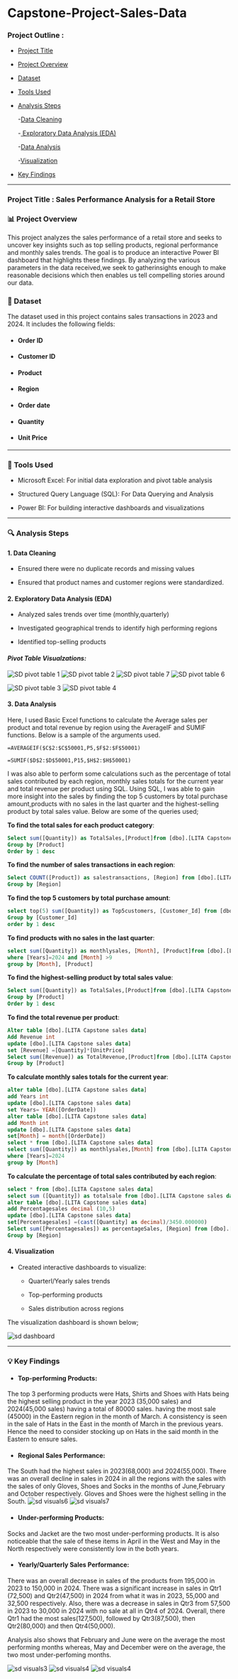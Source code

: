 # Capstone-Project-Sales-Data

### Project Outline :

- [Project Title](Project-Title)

- [Project Overview](Project-Overview)

- [Dataset](Dataset)

- [Tools Used](Tools-Used)

- [Analysis Steps](Analysis-Steps)

  -[Data Cleaning](Data-Cleaning)

  -[ Exploratory Data Analysis (EDA)](Exploratory-Data-Analysis (EDA))

  -[Data Analysis](Data-Analysis)

  -[Visualization](Visualization)

- [Key Findings](Key-Findings)

----------------

### Project Title : Sales Performance Analysis for a Retail Store

### 📊 Project Overview

This project analyzes the sales performance of a retail store and seeks to uncover key insights such as top selling products, regional performance and monthly sales trends. The goal is to produce an interactive Power BI dashboard that highlights these findings. By analyzing the various parameters in the data received,we seek to gatherinsights enough to make reasonable decisions which then enables us tell compelling stories around our data.

### 📂 Dataset

The dataset used in this project contains sales transactions in 2023 and 2024. It includes the following fields:
- #### Order ID
- #### Customer ID
- #### Product
- #### Region
- #### Order date
- #### Quantity
- #### Unit Price

------------

### 🧰 Tools Used

- Microsoft Excel: For initial data exploration and pivot table analysis

- Structured Query Language (SQL): For Data Querying and Analysis
  
- Power BI: For building interactive dashboards and visualizations

---------
### 🔍 Analysis Steps

#### 1. Data Cleaning

- Ensured there were no duplicate records and missing values

- Ensured that product names and customer regions were standardized.

#### 2. Exploratory Data Analysis (EDA)

- Analyzed sales trends over time (monthly,quarterly)

- Investigated geographical trends to identify high performing regions

- Identified top-selling products

#### *Pivot Table Visualzations:*

![SD pivot table 1](https://github.com/user-attachments/assets/67172c9c-fc93-46d2-aeb8-56edcd1d7da2)
![SD pivot table 2](https://github.com/user-attachments/assets/83d5dbc4-2879-4c94-a38b-f0943084c03b)
![SD pivot table 7](https://github.com/user-attachments/assets/c77b2c75-c045-4f53-b26f-f10e0f27947b)
![SD pivot table 6](https://github.com/user-attachments/assets/b07bcc9f-ee3d-4bab-a75d-e29b2a46701e)


![SD pivot table 3](https://github.com/user-attachments/assets/68075bfa-1e01-4cb9-8a0e-10452cd43eba)
![SD pivot table 4](https://github.com/user-attachments/assets/e2ac6da8-faed-4ed0-9378-eefebfa0d2a8)



#### 3. Data Analysis

Here, I used Basic Excel functions to calculate the Average sales per product and total revenue by region using the AverageIF and SUMIF functions.
Below is a sample of the arguments used.

```Excel
=AVERAGEIF($C$2:$C$50001,P5,$F$2:$F$50001)
```

```Excel
=SUMIF($D$2:$D$50001,P15,$H$2:$H$50001)
```

I was also able to perform some calculations such as the percentage of total sales contributed by each region, monthly sales totals for the current year and total revenue per product using SQL. Using SQL, I was able to gain more insight into the sales by finding the top 5 customers by total purchase amount,products with no sales in the last quarter and the highest-selling product by total sales value. Below are some of the queries used;

**To find the total sales for each product category**:

```SQL
Select sum([Quantity]) as TotalSales,[Product]from [dbo].[LITA Capstone sales data]
Group by [Product]
Order by 1 desc
```

**To find the number of sales transactions in each region**:

```SQL
Select COUNT([Product]) as salestransactions, [Region] from [dbo].[LITA Capstone sales data]
Group by [Region]
```

**To find the top 5 customers by total purchase amount**:

```SQL
select top(5) sum([Quantity]) as Top5customers, [Customer_Id] from [dbo].[LITA Capstone sales data]
Group by [Customer_Id]
order by 1 desc
```
**To find products with no sales in the last quarter**:

```SQL
select sum([Quantity]) as monthlysales, [Month], [Product]from [dbo].[LITA Capstone sales data]
where [Years]=2024 and [Month] >9
group by [Month], [Product]
```
**To find the highest-selling product by total sales value**:

```SQL
Select sum([Quantity]) as TotalSales,[Product]from [dbo].[LITA Capstone sales data]
Group by [Product]
Order by 1 desc
```

**To find the total revenue per product**:

```SQL
Alter table [dbo].[LITA Capstone sales data]
Add Revenue int
update [dbo].[LITA Capstone sales data]
set [Revenue] =[Quantity]*[UnitPrice]
Select sum([Revenue]) as TotalRevenue,[Product]from [dbo].[LITA Capstone sales data]
Group by [Product]
```

**To calculate monthly sales totals for the current year**:

```SQL
alter table [dbo].[LITA Capstone sales data]
add Years int
update [dbo].[LITA Capstone sales data]
set Years= YEAR([OrderDate])
alter table [dbo].[LITA Capstone sales data]
add Month int
update [dbo].[LITA Capstone sales data]
set[Month] = month([OrderDate])
select * from [dbo].[LITA Capstone sales data]
select sum([Quantity]) as monthlysales,[Month] from [dbo].[LITA Capstone sales data]
where [Years]=2024
group by [Month]
```

**To calculate the percentage of total sales contributed by each region**:

```SQL
select * from [dbo].[LITA Capstone sales data]
select sum ([Quantity]) as totalsale from [dbo].[LITA Capstone sales data]
alter table [dbo].[LITA Capstone sales data]
add Percentagesales decimal (10,5)
update [dbo].[LITA Capstone sales data]
set[Percentagesales] =(cast([Quantity] as decimal)/3450.000000)
Select sum([Percentagesales]) as percentageSales, [Region] from [dbo].[LITA Capstone sales data]
Group by [Region]
```

#### 4. Visualization

- Created interactive dashboards to visualize:

  - Quarterl/Yearly sales trends
 
  - Top-performing products
 
  - Sales distribution across regions

The visualization dashboard is shown below;

![sd dashboard](https://github.com/user-attachments/assets/e723d181-a416-4ef6-a386-1c06b4b737bb)


------------------------
### 💡 Key Findings

- #### Top-performing Products:
The top 3 performing products were Hats, Shirts and Shoes with Hats being the highest selling product in the year 2023 (35,000 sales) and 2024(45,000 sales) having a total of 80000 sales. having the most sale (45000) in the Eastern region in the month of March.  A consistency is seen in the sale of Hats in the East in the month of March in the previous years. Hence the need to consider stocking up on Hats in the said month in the Eastern to ensure sales.



- #### Regional Sales Performance:
The South had the highest sales in 2023(68,000) and 2024(55,000). There was an overall decline in sales in 2024 in all the regions with the sales with the sales of only Gloves, Shoes and Socks in the months of June,February and October respectively. Gloves and Shoes were the highest selling in the South.
![sd visuals6](https://github.com/user-attachments/assets/419de3a4-4e4f-48ad-8bab-9441e8a1403a)
![sd visuals7](https://github.com/user-attachments/assets/8ab0306c-01fa-43a1-b021-004a149fbd3f)


- #### Under-performing Products:
Socks and Jacket are the two most under-performing products. It is also noticeable that the sale of these items in April in the West and May in the North respectively were consistently low in the both years. 

- #### Yearly/Quarterly Sales Performance:
There was an overall decrease in sales of the products from 195,000 in 2023 to 150,000 in 2024. There was a significant increase in sales in Qtr1 (72,500) and Qtr2(47,500) in 2024 from what it was in 2023, 55,000 and 32,500 respectively. Also, there was a decrease in sales in Qtr3 from 57,500 in 2023 to 30,000 in 2024 with no sale at all in Qtr4 of 2024.
Overall, there Qtr1 had the most sales(127,500), followed by Qtr3(87,500), then Qtr2(80,000) and then Qtr4(50,000).

Analysis also shows that February and June were on the average the most performing months whereas, May and December were on the average, the two most under-perfoming months.

![sd visuals3](https://github.com/user-attachments/assets/1b0ad229-f209-45d9-a64d-b9f54f30f1a0)
![sd visuals4](https://github.com/user-attachments/assets/474b5feb-7f63-4edb-b845-e896a440e449)
![sd visuals4](https://github.com/user-attachments/assets/b376b3ec-56e8-4167-a937-7c79dd97594b)

